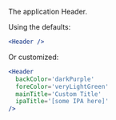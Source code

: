 The application Header.

Using the defaults:

```jsx
<Header />
```

Or customized:

```jsx
<Header
  backColor='darkPurple'
  foreColor='veryLightGreen'
  mainTitle='Custom Title'
  ipaTitle='[some IPA here]'
/>
```
